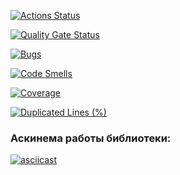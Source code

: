 [![Actions Status](https://github.com/anilopchisak/frontend-project-46/actions/workflows/hexlet-check.yml/badge.svg)](https://github.com/anilopchisak/frontend-project-46/actions)

[![Quality Gate Status](https://sonarcloud.io/api/project_badges/measure?project=anilopchisak_frontend-project-46&metric=alert_status)](https://sonarcloud.io/summary/new_code?id=anilopchisak_frontend-project-46)

[![Bugs](https://sonarcloud.io/api/project_badges/measure?project=anilopchisak_frontend-project-46&metric=bugs)](https://sonarcloud.io/summary/new_code?id=anilopchisak_frontend-project-46)

[![Code Smells](https://sonarcloud.io/api/project_badges/measure?project=anilopchisak_frontend-project-46&metric=code_smells)](https://sonarcloud.io/summary/new_code?id=anilopchisak_frontend-project-46)

[![Coverage](https://sonarcloud.io/api/project_badges/measure?project=anilopchisak_frontend-project-46&metric=coverage)](https://sonarcloud.io/summary/new_code?id=anilopchisak_frontend-project-46)

[![Duplicated Lines (%)](https://sonarcloud.io/api/project_badges/measure?project=anilopchisak_frontend-project-46&metric=duplicated_lines_density)](https://sonarcloud.io/summary/new_code?id=anilopchisak_frontend-project-46)

### Аскинема работы библиотеки:
[![asciicast](https://asciinema.org/a/pw8qiu4ZuZhllikZe5jBrkn9s.svg)](https://asciinema.org/a/pw8qiu4ZuZhllikZe5jBrkn9s)